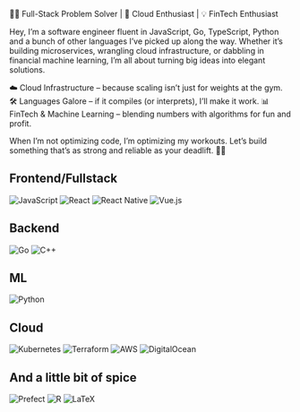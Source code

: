 👨‍💻 Full-Stack Problem Solver | 🚀 Cloud Enthusiast | 💡 FinTech Enthusiast

Hey, I’m a software engineer fluent in JavaScript, Go, TypeScript, Python and a bunch of other languages I’ve picked up along the way. Whether it’s building microservices, wrangling cloud infrastructure, or dabbling in financial machine learning, I’m all about turning big ideas into elegant solutions.

☁️ Cloud Infrastructure – because scaling isn’t just for weights at the gym.
🛠️ Languages Galore – if it compiles (or interprets), I’ll make it work.
📊 FinTech & Machine Learning – blending numbers with algorithms for fun and profit.

When I’m not optimizing code, I’m optimizing my workouts. Let’s build something that’s as strong and reliable as your deadlift. 💪🚀

## Frontend/Fullstack
![JavaScript](https://img.shields.io/badge/javascript-%23323330.svg?style=for-the-badge&logo=javascript&logoColor=%23F7DF1E)
![React](https://img.shields.io/badge/react-%2320232a.svg?style=for-the-badge&logo=react&logoColor=%2361DAFB)
![React Native](https://img.shields.io/badge/react_native-%2320232a.svg?style=for-the-badge&logo=react&logoColor=%2361DAFB)
![Vue.js](https://img.shields.io/badge/vuejs-%2335495e.svg?style=for-the-badge&logo=vuedotjs&logoColor=%234FC08D)

## Backend
![Go](https://img.shields.io/badge/go-%2300ADD8.svg?style=for-the-badge&logo=go&logoColor=white)
![C++](https://img.shields.io/badge/c++-%2300599C.svg?style=for-the-badge&logo=c%2B%2B&logoColor=white)

## ML
![Python](https://img.shields.io/badge/python-3670A0?style=for-the-badge&logo=python&logoColor=ffdd54)

## Cloud
![Kubernetes](https://img.shields.io/badge/kubernetes-%23326ce5.svg?style=for-the-badge&logo=kubernetes&logoColor=white)
![Terraform](https://img.shields.io/badge/terraform-%235835CC.svg?style=for-the-badge&logo=terraform&logoColor=white)
![AWS](https://img.shields.io/badge/AWS-%23FF9900.svg?style=for-the-badge&logo=amazon-aws&logoColor=white)
![DigitalOcean](https://img.shields.io/badge/DigitalOcean-%230167ff.svg?style=for-the-badge&logo=digitalOcean&logoColor=white)

## And a little bit of spice
![Prefect](https://img.shields.io/badge/Prefect-%23ffffff.svg?style=for-the-badge&logo=prefect&logoColor=white)
![R](https://img.shields.io/badge/r-%23276DC3.svg?style=for-the-badge&logo=r&logoColor=white)
![LaTeX](https://img.shields.io/badge/latex-%23008080.svg?style=for-the-badge&logo=latex&logoColor=white)
